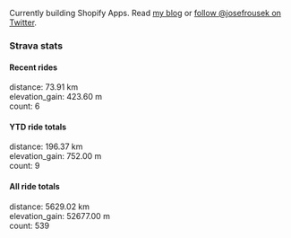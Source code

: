 Currently building Shopify Apps. Read [my blog](https://blog.rousek.name/) or [follow @josefrousek on Twitter](https://twitter.com/josefrousek).

### Strava stats

<!-- strava_stats starts -->
#### Recent rides

distance: 73.91 km  
elevation_gain: 423.60 m  
count: 6


#### YTD ride totals

distance: 196.37 km  
elevation_gain: 752.00 m  
count: 9


#### All ride totals

distance: 5629.02 km  
elevation_gain: 52677.00 m  
count: 539


<!-- strava_stats ends -->